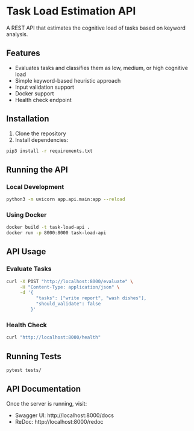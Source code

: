 # Task Load Estimation API

A REST API that estimates the cognitive load of tasks based on keyword analysis.

## Features

- Evaluates tasks and classifies them as low, medium, or high cognitive load
- Simple keyword-based heuristic approach
- Input validation support
- Docker support
- Health check endpoint

## Installation

1. Clone the repository
2. Install dependencies:
```bash
pip3 install -r requirements.txt
```

## Running the API

### Local Development
```bash
python3 -m uvicorn app.api.main:app --reload
```

### Using Docker
```bash
docker build -t task-load-api .
docker run -p 8000:8000 task-load-api
```

## API Usage

### Evaluate Tasks
```bash
curl -X POST "http://localhost:8000/evaluate" \
     -H "Content-Type: application/json" \
     -d '{
           "tasks": ["write report", "wash dishes"],
           "should_validate": false
         }'
```

### Health Check
```bash
curl "http://localhost:8000/health"
```

## Running Tests
```bash
pytest tests/
```

## API Documentation

Once the server is running, visit:
- Swagger UI: http://localhost:8000/docs
- ReDoc: http://localhost:8000/redoc